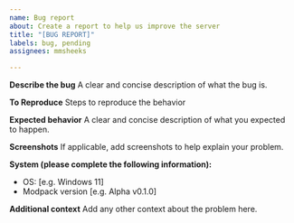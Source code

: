 ```yaml
---
name: Bug report
about: Create a report to help us improve the server
title: "[BUG REPORT]"
labels: bug, pending
assignees: mmsheeks

---
```


**Describe the bug**
A clear and concise description of what the bug is.

**To Reproduce**
Steps to reproduce the behavior

**Expected behavior**
A clear and concise description of what you expected to happen.

**Screenshots**
If applicable, add screenshots to help explain your problem.

**System (please complete the following information):**
 - OS: [e.g. Windows 11]
 - Modpack version [e.g. Alpha v0.1.0]

**Additional context**
Add any other context about the problem here.
